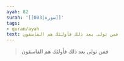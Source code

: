 ```yaml
---
ayah: 82
surah: '[[003|سورة]]'
tags:
- quran/ayah
text: فمن تولى بعد ذلك فأولئك هم الفاسقون
---
```

> فمن تولى بعد ذلك فأولئك هم الفاسقون
